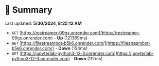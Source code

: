 # 📖 Summary
Last updated: **5/30/2024, 8:25:12 AM**

- `GET` [https://restreamer-09gx.onrender.com](https://restreamer-09gx.onrender.com) - **Up** (121369ms)
- `GET` [https://filestreambot-b5k6.onrender.com/](https://filestreambot-b5k6.onrender.com/) - **Down** (154ms)
- `GET` [https://jupyterlab-python3-12-3.onrender.com](https://jupyterlab-python3-12-3.onrender.com) - **Down** (112ms)
